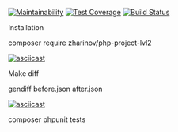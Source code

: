 [![Maintainability](https://api.codeclimate.com/v1/badges/7e5897852afc37b05dbc/maintainability)](https://codeclimate.com/github/zharinovkv/php-project-lvl2/maintainability)
[![Test Coverage](https://api.codeclimate.com/v1/badges/7e5897852afc37b05dbc/test_coverage)](https://codeclimate.com/github/zharinovkv/php-project-lvl2/test_coverage)
[![Build Status](https://travis-ci.org/zharinovkv/php-project-lvl2.svg?branch=master)](https://travis-ci.org/zharinovkv/php-project-lvl2)


Installation

composer require zharinov/php-project-lvl2

[![asciicast](https://asciinema.org/a/318566.svg)](https://asciinema.org/a/318566)


Make diff

gendiff before.json after.json

[![asciicast](https://asciinema.org/a/318570.svg)](https://asciinema.org/a/318570)



composer phpunit tests
